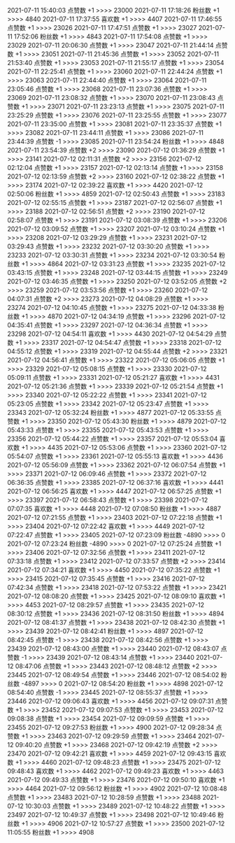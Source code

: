 
2021-07-11  15:40:03   点赞数 +1 >>>> 23000
2021-07-11  17:18:26   粉丝数 +1 >>>> 4840
2021-07-11  17:37:55   喜欢数 +1 >>>> 4407
2021-07-11  17:46:55   点赞数 +1 >>>> 23026
2021-07-11  17:47:51   点赞数 +1 >>>> 23027
2021-07-11  17:52:06   粉丝数 +1 >>>> 4843
2021-07-11  17:54:08   点赞数 +1 >>>> 23029
2021-07-11  20:06:30   点赞数 +1 >>>> 23047
2021-07-11  21:44:14   点赞数 +1 >>>> 23051
2021-07-11  21:45:36   点赞数 +1 >>>> 23052
2021-07-11  21:53:40   点赞数 +1 >>>> 23053
2021-07-11  21:55:17   点赞数 +1 >>>> 23054
2021-07-11  22:25:41   点赞数 +1 >>>> 23060
2021-07-11  22:44:24   点赞数 +1 >>>> 23063
2021-07-11  22:44:40   点赞数 +1 >>>> 23064
2021-07-11  23:05:46   点赞数 +1 >>>> 23068
2021-07-11  23:07:36   点赞数 +1 >>>> 23069
2021-07-11  23:08:32   点赞数 +1 >>>> 23070
2021-07-11  23:08:43   点赞数 +1 >>>> 23071
2021-07-11  23:23:13   点赞数 +1 >>>> 23075
2021-07-11  23:25:29   点赞数 +1 >>>> 23076
2021-07-11  23:25:55   点赞数 +1 >>>> 23077
2021-07-11  23:35:00   点赞数 +1 >>>> 23081
2021-07-11  23:35:37   点赞数 +1 >>>> 23082
2021-07-11  23:44:11   点赞数 +1 >>>> 23086
2021-07-11  23:44:39   点赞数 -1 >>>> 23085
2021-07-11  23:54:24   粉丝数 +1 >>>> 4848
2021-07-11  23:54:39   点赞数 +2 >>>> 23090
2021-07-12  01:36:29   点赞数 +1 >>>> 23141
2021-07-12  02:11:31   点赞数 +2 >>>> 23156
2021-07-12  02:12:04   点赞数 +1 >>>> 23157
2021-07-12  02:13:14   点赞数 +1 >>>> 23158
2021-07-12  02:13:59   点赞数 +2 >>>> 23160
2021-07-12  02:38:22   点赞数 +1 >>>> 23174
2021-07-12  02:39:22   喜欢数 +1 >>>> 4420
2021-07-12  02:50:06   粉丝数 +1 >>>> 4859
2021-07-12  02:50:43   点赞数 +1 >>>> 23183
2021-07-12  02:55:15   点赞数 +1 >>>> 23187
2021-07-12  02:56:07   点赞数 +1 >>>> 23188
2021-07-12  02:56:51   点赞数 +2 >>>> 23190
2021-07-12  02:58:07   点赞数 +1 >>>> 23191
2021-07-12  03:08:39   点赞数 +1 >>>> 23206
2021-07-12  03:09:52   点赞数 +1 >>>> 23207
2021-07-12  03:10:24   点赞数 +1 >>>> 23208
2021-07-12  03:29:29   点赞数 +1 >>>> 23231
2021-07-12  03:29:43   点赞数 +1 >>>> 23232
2021-07-12  03:30:20   点赞数 +1 >>>> 23233
2021-07-12  03:30:31   点赞数 +1 >>>> 23234
2021-07-12  03:30:54   粉丝数 +1 >>>> 4864
2021-07-12  03:31:23   点赞数 +1 >>>> 23235
2021-07-12  03:43:15   点赞数 +1 >>>> 23248
2021-07-12  03:44:15   点赞数 +1 >>>> 23249
2021-07-12  03:46:35   点赞数 +1 >>>> 23250
2021-07-12  03:52:05   点赞数 +2 >>>> 23259
2021-07-12  03:53:56   点赞数 +1 >>>> 23260
2021-07-12  04:07:31   点赞数 +2 >>>> 23273
2021-07-12  04:08:29   点赞数 +1 >>>> 23274
2021-07-12  04:10:45   点赞数 +1 >>>> 23275
2021-07-12  04:33:38   粉丝数 +1 >>>> 4870
2021-07-12  04:34:19   点赞数 +1 >>>> 23296
2021-07-12  04:35:41   点赞数 +1 >>>> 23297
2021-07-12  04:36:34   点赞数 +1 >>>> 23298
2021-07-12  04:54:11   喜欢数 +1 >>>> 4430
2021-07-12  04:54:29   点赞数 +1 >>>> 23317
2021-07-12  04:54:47   点赞数 +1 >>>> 23318
2021-07-12  04:55:12   点赞数 +1 >>>> 23319
2021-07-12  04:55:44   点赞数 +2 >>>> 23321
2021-07-12  04:56:41   点赞数 +1 >>>> 23322
2021-07-12  05:06:05   点赞数 +1 >>>> 23329
2021-07-12  05:08:15   点赞数 +1 >>>> 23330
2021-07-12  05:09:11   点赞数 +1 >>>> 23331
2021-07-12  05:21:27   喜欢数 +1 >>>> 4431
2021-07-12  05:21:36   点赞数 +1 >>>> 23339
2021-07-12  05:21:54   点赞数 +1 >>>> 23340
2021-07-12  05:22:22   点赞数 +1 >>>> 23341
2021-07-12  05:23:05   点赞数 +1 >>>> 23342
2021-07-12  05:23:47   点赞数 +1 >>>> 23343
2021-07-12  05:32:24   粉丝数 +1 >>>> 4877
2021-07-12  05:33:55   点赞数 +1 >>>> 23350
2021-07-12  05:43:30   粉丝数 +1 >>>> 4879
2021-07-12  05:43:33   点赞数 +1 >>>> 23355
2021-07-12  05:43:53   点赞数 +1 >>>> 23356
2021-07-12  05:44:22   点赞数 +1 >>>> 23357
2021-07-12  05:53:04   喜欢数 +1 >>>> 4435
2021-07-12  05:53:06   点赞数 +1 >>>> 23360
2021-07-12  05:54:07   点赞数 +1 >>>> 23361
2021-07-12  05:55:13   喜欢数 +1 >>>> 4436
2021-07-12  05:56:09   点赞数 +1 >>>> 23362
2021-07-12  06:07:54   点赞数 +1 >>>> 23371
2021-07-12  06:09:46   点赞数 +1 >>>> 23372
2021-07-12  06:36:35   点赞数 +1 >>>> 23385
2021-07-12  06:37:16   喜欢数 +1 >>>> 4441
2021-07-12  06:56:25   喜欢数 +1 >>>> 4447
2021-07-12  06:57:25   点赞数 +1 >>>> 23397
2021-07-12  06:58:43   点赞数 +1 >>>> 23398
2021-07-12  07:07:35   喜欢数 +1 >>>> 4448
2021-07-12  07:08:50   粉丝数 +1 >>>> 4887
2021-07-12  07:21:55   点赞数 +1 >>>> 23403
2021-07-12  07:22:18   点赞数 +1 >>>> 23404
2021-07-12  07:22:42   喜欢数 +1 >>>> 4449
2021-07-12  07:22:47   点赞数 +1 >>>> 23405
2021-07-12  07:23:09   粉丝数 -4890 >>>> 0
2021-07-12  07:23:24   粉丝数 -4890 >>>> 0
2021-07-12  07:25:24   点赞数 +1 >>>> 23406
2021-07-12  07:32:56   点赞数 +1 >>>> 23411
2021-07-12  07:33:18   点赞数 +1 >>>> 23412
2021-07-12  07:33:57   点赞数 +2 >>>> 23414
2021-07-12  07:34:21   喜欢数 +1 >>>> 4450
2021-07-12  07:35:22   点赞数 +1 >>>> 23415
2021-07-12  07:35:45   点赞数 +1 >>>> 23416
2021-07-12  07:42:34   点赞数 +1 >>>> 23418
2021-07-12  07:53:22   点赞数 +1 >>>> 23421
2021-07-12  08:08:20   点赞数 +1 >>>> 23425
2021-07-12  08:09:10   喜欢数 +1 >>>> 4453
2021-07-12  08:29:57   点赞数 +1 >>>> 23435
2021-07-12  08:30:12   点赞数 +1 >>>> 23436
2021-07-12  08:31:50   粉丝数 +1 >>>> 4894
2021-07-12  08:41:37   点赞数 +1 >>>> 23438
2021-07-12  08:42:30   点赞数 +1 >>>> 23439
2021-07-12  08:42:41   粉丝数 +1 >>>> 4897
2021-07-12  08:42:45   点赞数 -1 >>>> 23438
2021-07-12  08:42:56   点赞数 +1 >>>> 23439
2021-07-12  08:43:00   点赞数 +1 >>>> 23440
2021-07-12  08:43:07   点赞数 -1 >>>> 23439
2021-07-12  08:43:14   点赞数 +1 >>>> 23440
2021-07-12  08:47:06   点赞数 +1 >>>> 23443
2021-07-12  08:48:12   点赞数 +2 >>>> 23445
2021-07-12  08:49:54   点赞数 +1 >>>> 23446
2021-07-12  08:54:02   粉丝数 -4897 >>>> 0
2021-07-12  08:54:20   粉丝数 +1 >>>> 4898
2021-07-12  08:54:40   点赞数 -1 >>>> 23445
2021-07-12  08:55:37   点赞数 +1 >>>> 23446
2021-07-12  09:06:43   喜欢数 +1 >>>> 4456
2021-07-12  09:07:31   点赞数 +1 >>>> 23452
2021-07-12  09:07:53   点赞数 +1 >>>> 23453
2021-07-12  09:08:38   点赞数 +1 >>>> 23454
2021-07-12  09:09:59   点赞数 +1 >>>> 23455
2021-07-12  09:27:53   粉丝数 +1 >>>> 4900
2021-07-12  09:28:34   点赞数 +1 >>>> 23463
2021-07-12  09:29:59   点赞数 +1 >>>> 23464
2021-07-12  09:40:20   点赞数 +1 >>>> 23468
2021-07-12  09:42:19   点赞数 +2 >>>> 23470
2021-07-12  09:42:21   喜欢数 +1 >>>> 4459
2021-07-12  09:43:15   喜欢数 +1 >>>> 4460
2021-07-12  09:48:23   点赞数 +1 >>>> 23475
2021-07-12  09:48:43   喜欢数 +1 >>>> 4462
2021-07-12  09:49:23   喜欢数 +1 >>>> 4463
2021-07-12  09:49:33   点赞数 +1 >>>> 23476
2021-07-12  09:50:10   喜欢数 +1 >>>> 4464
2021-07-12  09:56:12   粉丝数 +1 >>>> 4902
2021-07-12  10:08:48   点赞数 +1 >>>> 23483
2021-07-12  10:28:59   点赞数 +1 >>>> 23488
2021-07-12  10:30:03   点赞数 +1 >>>> 23489
2021-07-12  10:48:22   点赞数 +1 >>>> 23497
2021-07-12  10:49:37   点赞数 +1 >>>> 23498
2021-07-12  10:49:46   粉丝数 +1 >>>> 4906
2021-07-12  10:57:27   点赞数 +1 >>>> 23500
2021-07-12  11:05:55   粉丝数 +1 >>>> 4908
